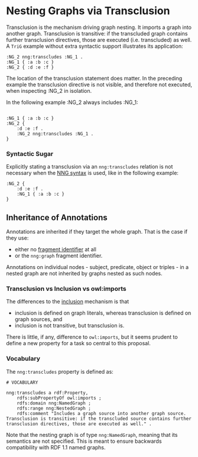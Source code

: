 # Nesting Graphs via Transclusion


Transclusion is the mechanism driving graph nesting. It imports a graph into another graph. Transclusion is transitive: if the transcluded graph contains further transclusion directives, those are executed (i.e. transcluded) as well. A `TriG` example without extra syntactic support illustrates its application:

```turtle
:NG_2 nng:transcludes :NG_1 .
:NG_1 { :a :b :c }
:NG_2 { :d :e :f }
```

The location of the transclusion statement does matter. In the preceding example the transclusion directive is not visible, and therefore not executed, when inspecting :NG_2 in isolation.  
<!-- 
[TODO] discuss this with james
-->
In the following example :NG_2 always includes :NG_1:

```turtle

:NG_1 { :a :b :c }
:NG_2 { 
    :d :e :f . 
    :NG_2 nng:transcludes :NG_1 . 
}
```


### Syntactic Sugar

Explicitly stating a transclusion via an `nng:transcludes` relation is not necessary when the [NNG syntax](serialization.md) is used, like in the following example:

```turtle
:NG_2 { 
    :d :e :f . 
    :NG_1 { :a :b :c }
}
```


## Inheritance of Annotations

Annotations are inherited if they target the whole graph. 
That is the case if they use:

- either no [fragment identifier](fragments.md) at all
- or the `nng:graph` fragment identifier.

Annotations on individual nodes - subject, predicate, object or triples - in a nested graph are not inherited by graphs nested as such nodes.


### Transclusion vs Inclusion vs owl:imports

The differences to the [inclusion](graphLiterals.md) mechanism is that 
- inclusion is defined on graph literals, whereas transclusion is defined on graph sources, and
- inclusion is not transitive, but transclusion is.

There is little, if any, difference to `owl:imports`, but it seems prudent to define a new property for a task so central to this proposal.


### Vocabulary

The `nng:transcludes` property is defined as:
```turtle
# VOCABULARY

nng:transcludes a rdf:Property,
    rdfs:subPropertyOf owl:imports ;
    rdfs:domain nng:NamedGraph ;
    rdfs:range nng:NestedGraph ;
    rdfs:comment "Includes a graph source into another graph source. Transclusion is transitive: if the transcluded source contains further transclusion directives, those are executed as well." .
```
Note that the nesting graph is of type `nng:NamedGraph`, meaning that its semantics are not specified. This is meant to ensure backwards compatibility with RDF 1.1 named graphs.


